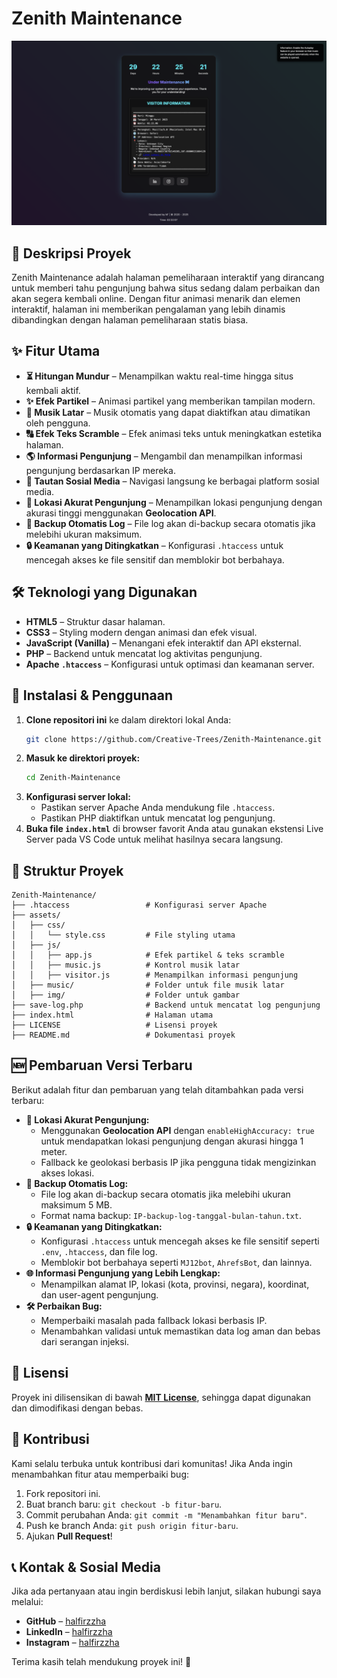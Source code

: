 # Zenith Maintenance

![Zenith Maintenance Logo](assets/img/Zenith.png)

## 📌 Deskripsi Proyek
Zenith Maintenance adalah halaman pemeliharaan interaktif yang dirancang untuk memberi tahu pengunjung bahwa situs sedang dalam perbaikan dan akan segera kembali online. Dengan fitur animasi menarik dan elemen interaktif, halaman ini memberikan pengalaman yang lebih dinamis dibandingkan dengan halaman pemeliharaan statis biasa.

## ✨ Fitur Utama
- **⏳ Hitungan Mundur** – Menampilkan waktu real-time hingga situs kembali aktif.
- **✨ Efek Partikel** – Animasi partikel yang memberikan tampilan modern.
- **🎵 Musik Latar** – Musik otomatis yang dapat diaktifkan atau dimatikan oleh pengguna.
- **🔠 Efek Teks Scramble** – Efek animasi teks untuk meningkatkan estetika halaman.
- **🌎 Informasi Pengunjung** – Mengambil dan menampilkan informasi pengunjung berdasarkan IP mereka.
- **🔗 Tautan Sosial Media** – Navigasi langsung ke berbagai platform sosial media.
- **📍 Lokasi Akurat Pengunjung** – Menampilkan lokasi pengunjung dengan akurasi tinggi menggunakan **Geolocation API**.
- **📁 Backup Otomatis Log** – File log akan di-backup secara otomatis jika melebihi ukuran maksimum.
- **🔒 Keamanan yang Ditingkatkan** – Konfigurasi `.htaccess` untuk mencegah akses ke file sensitif dan memblokir bot berbahaya.

## 🛠️ Teknologi yang Digunakan
- **HTML5** – Struktur dasar halaman.
- **CSS3** – Styling modern dengan animasi dan efek visual.
- **JavaScript (Vanilla)** – Menangani efek interaktif dan API eksternal.
- **PHP** – Backend untuk mencatat log aktivitas pengunjung.
- **Apache `.htaccess`** – Konfigurasi untuk optimasi dan keamanan server.

## 🚀 Instalasi & Penggunaan
1. **Clone repositori ini** ke dalam direktori lokal Anda:
   ```sh
   git clone https://github.com/Creative-Trees/Zenith-Maintenance.git
   ```
2. **Masuk ke direktori proyek:**
   ```sh
   cd Zenith-Maintenance
   ```
3. **Konfigurasi server lokal:**
   - Pastikan server Apache Anda mendukung file `.htaccess`.
   - Pastikan PHP diaktifkan untuk mencatat log pengunjung.
4. **Buka file `index.html`** di browser favorit Anda atau gunakan ekstensi Live Server pada VS Code untuk melihat hasilnya secara langsung.

## 📂 Struktur Proyek
```
Zenith-Maintenance/
├── .htaccess                 # Konfigurasi server Apache
├── assets/
│   ├── css/
│   │   └── style.css         # File styling utama
│   ├── js/
│   │   ├── app.js            # Efek partikel & teks scramble
│   │   ├── music.js          # Kontrol musik latar
│   │   ├── visitor.js        # Menampilkan informasi pengunjung
│   ├── music/                # Folder untuk file musik latar
│   ├── img/                  # Folder untuk gambar
├── save-log.php              # Backend untuk mencatat log pengunjung
├── index.html                # Halaman utama
├── LICENSE                   # Lisensi proyek
├── README.md                 # Dokumentasi proyek
```

## 🆕 Pembaruan Versi Terbaru
Berikut adalah fitur dan pembaruan yang telah ditambahkan pada versi terbaru:
- **📍 Lokasi Akurat Pengunjung:**
  - Menggunakan **Geolocation API** dengan `enableHighAccuracy: true` untuk mendapatkan lokasi pengunjung dengan akurasi hingga 1 meter.
  - Fallback ke geolokasi berbasis IP jika pengguna tidak mengizinkan akses lokasi.
- **📁 Backup Otomatis Log:**
  - File log akan di-backup secara otomatis jika melebihi ukuran maksimum 5 MB.
  - Format nama backup: `IP-backup-log-tanggal-bulan-tahun.txt`.
- **🔒 Keamanan yang Ditingkatkan:**
  - Konfigurasi `.htaccess` untuk mencegah akses ke file sensitif seperti `.env`, `.htaccess`, dan file log.
  - Memblokir bot berbahaya seperti `MJ12bot`, `AhrefsBot`, dan lainnya.
- **🌐 Informasi Pengunjung yang Lebih Lengkap:**
  - Menampilkan alamat IP, lokasi (kota, provinsi, negara), koordinat, dan user-agent pengunjung.
- **🛠️ Perbaikan Bug:**
  - Memperbaiki masalah pada fallback lokasi berbasis IP.
  - Menambahkan validasi untuk memastikan data log aman dan bebas dari serangan injeksi.

## 📜 Lisensi
Proyek ini dilisensikan di bawah **[MIT License](LICENSE)**, sehingga dapat digunakan dan dimodifikasi dengan bebas.

## 🤝 Kontribusi
Kami selalu terbuka untuk kontribusi dari komunitas! Jika Anda ingin menambahkan fitur atau memperbaiki bug:
1. Fork repositori ini.
2. Buat branch baru: `git checkout -b fitur-baru`.
3. Commit perubahan Anda: `git commit -m "Menambahkan fitur baru"`.
4. Push ke branch Anda: `git push origin fitur-baru`.
5. Ajukan **Pull Request**!

## 📞 Kontak & Sosial Media
Jika ada pertanyaan atau ingin berdiskusi lebih lanjut, silakan hubungi saya melalui:
- **GitHub** – [halfirzzha](https://github.com/halfirzzha)
- **LinkedIn** – [halfirzzha](https://linkedin.com/in/halfirzzha)
- **Instagram** – [halfirzzha](https://instagram.com/halfirzzha)

Terima kasih telah mendukung proyek ini! 🚀
```